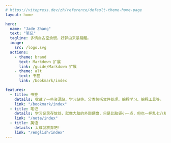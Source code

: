 ```yaml
---
# https://vitepress.dev/zh/reference/default-theme-home-page
layout: home

hero:
  name: "Jade Zhang"
  text: "笔记"
  tagline: 多情自古空余恨，好梦由来最易醒。
  image:
    src: /logo.svg
  actions:
    - theme: brand
      text: Markdown 扩展
      link: /guide/Markdown 扩展
    - theme: alt
      text: 书签
      link: /bookmark/index

features:
  - title: 书签
    details: 收藏了一些资源站、学习站等。分类包括文件处理、编程学习、编程工具等。
    link: "/bookmark/index"
  - title: 笔记
    details: 学习记录存放处，就像大脑的外部硬盘，只是比脑袋小一点，但也一样乱七八糟。
    link: "/note/index"
  - title: 英语
    details: 太难就放弃吧!
    link: "/english/index"
---
```

